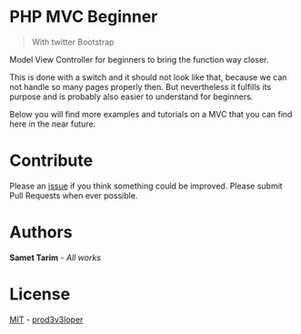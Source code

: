 # PHP MVC Beginner

> With twitter Bootstrap

Model View Controller for beginners to bring the function way closer. 

This is done with a switch and it should not look like that, because we can not handle so many pages properly then. But nevertheless it fulfills its purpose and is probably also easier to understand for beginners.

Below you will find more examples and tutorials on a MVC that you can find here in the near future.

# Contribute

Please an [issue](https://github.com/prod3v3loper/php-mvc-beginner/issues) if you
think something could be improved. Please submit Pull Requests when ever
possible.

# Authors

**Samet Tarim** - *All works*

# License

[MIT](https://github.com/prod3v3loper/php-mvc-beginner/blob/master/LICENSE) - [prod3v3loper](https://www.tnado.com/author/prod3v3loper/)
